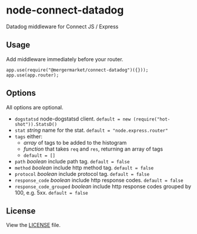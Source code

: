 # node-connect-datadog

Datadog middleware for Connect JS / Express


## Usage

Add middleware immediately before your router.

	app.use(require("@mergermarket/connect-datadog")({}));
	app.use(app.router);

## Options

All options are optional.

* `dogstatsd` node-dogstatsd client. `default = new (require("hot-shot")).StatsD()`
* `stat` *string* name for the stat. `default = "node.express.router"`
* `tags` either:
	* *array* of tags to be added to the histogram
	* *function* that takes `req` and `res`, returning an array of tags
	* `default = []`
* `path` *boolean* include path tag. `default = false`
* `method` *boolean* include http method tag. `default = false`
* `protocol` *boolean* include protocol tag. `default = false`
* `response_code` *boolean* include http response codes. `default = false`
* `response_code_grouped` *boolean* include http response codes grouped by 100, e.g. 5xx. `default = false`

## License

View the [LICENSE](https://github.com/mergermarket/node-connect-datadog/blob/master/LICENSE) file.


